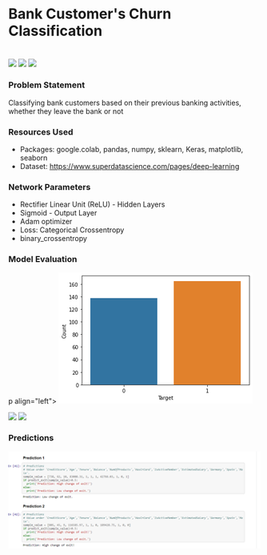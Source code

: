 # Bank Customer's Churn Classification <h1> 
  
![](https://img.shields.io/badge/Dataset-Kaggle-blue)  ![](https://img.shields.io/badge/Python-3.6-red)   ![](https://img.shields.io/badge/Library-Keras-ff69b4)

### Problem Statement 
Classifying bank customers based on their previous banking activities, whether they leave the bank or not

### Resources Used
* Packages: google.colab, pandas, numpy, sklearn, Keras, matplotlib, seaborn
* Dataset: https://www.superdatascience.com/pages/deep-learning

### Network Parameters
* Rectifier Linear Unit (ReLU) - Hidden Layers
* Sigmoid - Output Layer
* Adam optimizer
* Loss: Categorical Crossentropy
* binary_crossentropy

### Model Evaluation
p align="left">
<img src="https://github.com/ElenaElenoglou/Machine-Learning/blob/master/Heart%20Disease%20Prediction/readme_resources/dataset_balance.png" />  
</p>


<p align="left">
  <img src="https://github.com/ElenaElenoglou/Deep-Learning-Projects/blob/master/Artificial%20Neural%20Network%20(ANN)/Churn_Modelling/Readme_resources/confusion_matrix.png" />  
  <img src="/https://github.com/ElenaElenoglou/Deep-Learning-Projects/blob/master/Artificial%20Neural%20Network%20(ANN)/Churn_Modelling/Readme_resources/accuracy.png" />  
</p>

### Predictions

![](Readme_resources/Predictions.PNG)

